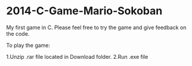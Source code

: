 # 2014-C-Game-Mario-Sokoban

My first game in C. Please feel free to try the game and give feedback on the code.

To play the game: 

1.Unzip .rar file located in Download folder.
2.Run .exe file
